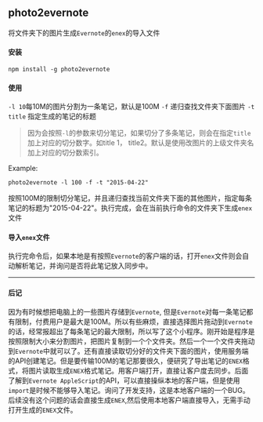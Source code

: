 ## photo2evernote
将文件夹下的图片生成`Evernote`的`enex`的导入文件

#### 安装
```shell
npm install -g photo2evernote
```

#### 使用
`-l 10`每10M的图片分割为一条笔记，默认是100M
`-f` 递归查找文件夹下面图片
`-t title` 指定生成的笔记的标题
> 因为会按照`-l`的参数来切分笔记，如果切分了多条笔记，则会在指定`title` 加上对应的切分数字。如title 1， title2。默认是使用改图片的上级文件夹名加上对应的切分数索引。

Example:
```shell
photo2evernote -l 100 -f -t "2015-04-22"
```
按照100M的限制切分笔记，并且递归查找当前文件夹下面的其他图片，指定每条笔记的标题为"2015-04-22"。执行完成，会在当前执行命令的文件夹下生成`enex`文件

#### 导入`enex`文件
执行完命令后，如果本地是有按照`Evernote`的客户端的话，打开`enex`文件则会自动解析笔记，并询问是否将此笔记放入同步中。

---
#### 后记
因为有时候想把电脑上的一些图片存储到`Evernote`, 但是`Evernote`对每一条笔记都有限制，付费用户是最大是100M。所以有些麻烦，直接选择图片拖动到`Evernote`的话，经常报超出了每条笔记的最大限制，所以写了这个小程序。刚开始是程序是按照限制大小来分割图片，把图片复制到一个个文件夹。然后一个一个文件夹拖动到`Evernote`中就可以了。还有直接读取切分好的文件夹下面的图片，使用服务端的API创建笔记。但是要传输100M的笔记那要很久，便研究了导出笔记的`ENEX`格式，将图片读取生成`ENEX`格式笔记。用客户端打开，直接让客户度去同步。后面了解到`Evernote AppleScript`的API，可以直接操纵本地的客户端，但是使用`import`是时候不能够导入笔记。询问了开发支持，这是本地客户端的一个BUG。后续没有这个问题的话会直接生成`ENEX`,然后使用本地客户端直接导入，无需手动打开生成的`ENEX`文件。
